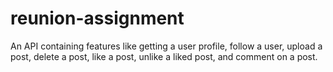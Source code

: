 # reunion-assignment
An API containing features like getting a user profile, follow a user, upload a post, delete a post, like a post, unlike a liked post, and comment on a post.
